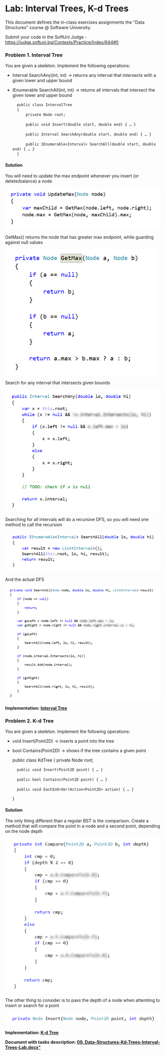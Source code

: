 # **Lab: Interval Trees, K-d Trees**

This document defines the in-class exercises assignments the "Data Structures" course @ Software University. 

Submit your code in the SoftUni Judge - https://judge.softuni.bg/Contests/Practice/Index/644#0 

### **Problem 1.	Interval Tree**

You are given a skeleton. Implement the following operations:

- Interval SearchAny(int, int) -> returns any interval that intersects with a given lower and upper bound 
- IEnumerable<Interval> SearchAll(int, int) -> returns all intervals that intersect the given lower and upper bound

        public class IntervalTree
        {
            private Node root;
        
            public void Insert(double start, double end) { … }
        
            public Interval SearchAny(double start, double end) { … }
        
            public IEnumerable<Interval> SearchAll(double start, double end) { … }
        }
   
#### Solution

You will need to update the max endpoint whenever you insert (or delete/balance) a node

![](./media/image1.png)
 
GetMax() returns the node that has greater max endpoint, while guarding against null values

![](./media/image2.png)
 
Search for any interval that intersects given bounds

![](./media/image3.png)
 
Searching for all intervals will do a recursive DFS, so you will need one method to call the recursion

![](./media/image4.png)
 
And the actual DFS

![](./media/image5.png)

<p><b>Implementation: <a href="./intervaltree">Interval Tree</a></b></p>

### **Problem 2. K-d Tree**

You are given a skeleton. Implement the following operations: 

- void Insert(Point2D) -> inserts a point into the tree 
- bool Contains(Point2D) -> shows if the tree contains a given point

    public class KdTree
    {
        private Node root;
    
        public void Insert(Point2D point) { … }
    
        public bool Contains(Point2D point) { … }
    
        public void EachInOrder(Action<Point2D> action) { … }
    }

#### Solution

The only thing different than a regular BST is the comparison. Create a method that will compare the point in a node and a second point, depending on the node depth

![](./media/image6.png)

 
The other thing to consider is to pass the depth of a node when attemting to insert or search for a point
 
![](./media/image7.png)

<p><b>Implementation: <a href="./kdtree">K-d Tree</a></b></p>


<p><b>Document with tasks description: <a href="./09. Data-Structures-Kd-Trees-Interval-Trees-Lab.docx">09. Data-Structures-Kd-Trees-Interval-Trees-Lab.docx"</a></b></p>
